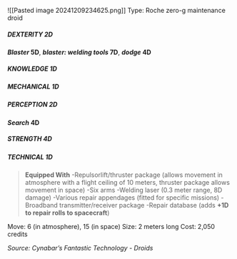 ![[Pasted image 20241209234625.png]]
Type: Roche zero-g maintenance droid
##### DEXTERITY 2D
***Blaster* 5D**, ***blaster: welding tools* 7D**, ***dodge* 4D**
##### KNOWLEDGE 1D
##### MECHANICAL 1D
##### PERCEPTION 2D
***Search* 4D**
##### STRENGTH 4D
##### TECHNICAL 1D

> **Equipped With**
> -Repulsorlift/thruster package (allows movement in atmosphere with a flight ceiling of 10 meters, thruster package allows movement in space)
> -Six arms
> -Welding laser (0.3 meter range, 8D damage)
> -Various repair appendages (fitted for specific missions)
> -Broadband transmitter/receiver package
> -Repair database (adds **+1D to repair rolls to spacecraft**)

Move: 6 (in atmosphere), 15 (in space)
Size: 2 meters long
Cost: 2,050 credits

*Source: Cynabar’s Fantastic Technology - Droids*